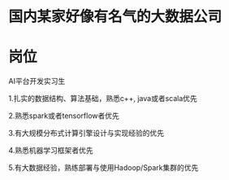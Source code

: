 # 国内某家好像有名气的大数据公司


# 岗位

AI平台开发实习生

1.扎实的数据结构、算法基础，熟悉c++, java或者scala优先

2.熟悉spark或者tensorflow者优先

3.有大规模分布式计算引擎设计与实现经验的优先

4.熟悉机器学习框架者优先

5.有大数据经验，熟练部署与使用Hadoop/Spark集群的优先
